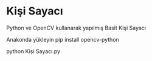 # Kişi Sayacı
Python ve OpenCV kullanarak yapılmış Basit Kişi Sayacı

Anakonda yükleyin
pip install opencv-python

python Kişi Sayacı.py
